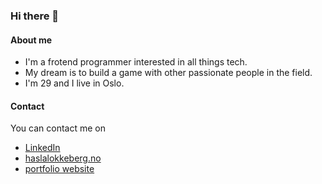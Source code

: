 ### Hi there 👋


#### About me
- I'm a frotend programmer interested in all things tech. 
- My dream is to build a game with other passionate people in the field. 
- I'm 29 and I live in Oslo.

#### Contact
You can contact me on
- [LinkedIn](https://no.linkedin.com/in/helena-lokkeberg-3501351a9) 
- [haslalokkeberg.no](https://haslalokkeberg.no/)
- [portfolio website](https://helenas-portfolio-2.netlify.app/)





